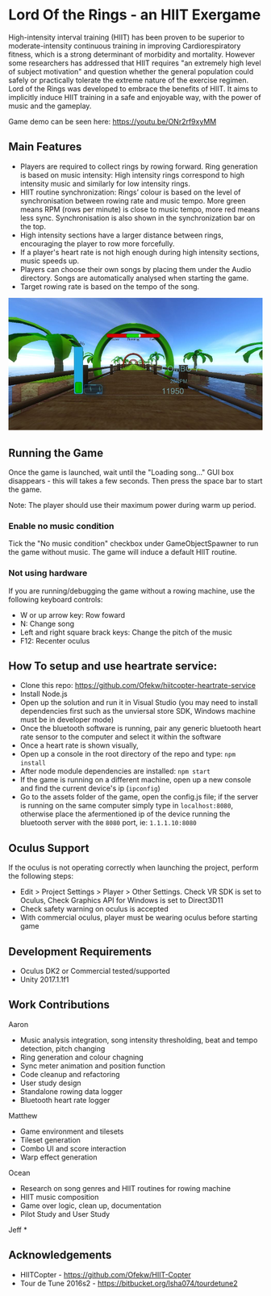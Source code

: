 # Lord Of the Rings - an HIIT Exergame

High-intensity interval training (HIIT) has been proven to be superior to
moderate-intensity continuous training in improving Cardiorespiratory fitness,
which is a strong determinant of morbidity and mortality. However some
researchers has addressed that HIIT requires "an extremely high level of subject
motivation" and question whether the general population could safely or
practically tolerate the extreme nature of the exercise regimen. Lord of the
Rings was developed to embrace the benefits of HIIT. It aims to implicitly
induce HIIT training in a safe and enjoyable way, with the power of music and
the gameplay.

Game demo can be seen here: https://youtu.be/ONr2rf9xyMM

## Main Features
 * Players are required to collect rings by rowing forward. Ring generation is
   based on music intensity: High intensity rings correspond to high intensity
   music and similarly for low intensity rings.
 * HIIT routine synchronization: Rings’ colour is based on the level of
   synchronisation between rowing rate and music tempo. More green means RPM
   (rows per minute) is close to music tempo, more red means less sync.
   Synchronisation is also shown in the synchronization bar on the top.
 * High intensity sections have a larger distance between rings, encouraging the
   player to row more forcefully.
 * If a player's heart rate is not high enough during high intensity sections,
   music speeds up.
 * Players can choose their own songs by placing them under the Audio directory.
   Songs are automatically analysed when starting the game.
 * Target rowing rate is based on the tempo of the song.

![ScreenShot](screenshot.JPG)

## Running the Game
Once the game is launched, wait until the "Loading song..." GUI box disappears -
this will takes a few seconds. Then press the space bar to start the game.

Note: The player should use their maximum power during warm up period.

### Enable no music condition
Tick the "No music condition" checkbox under GameObjectSpawner to run the game
without music. The game will induce a default HIIT routine.

### Not using hardware
If you are running/debugging the game without a rowing machine, use the
following keyboard controls:
 * W or up arrow key: Row foward
 * N: Change song
 * Left and right square brack keys: Change the pitch of the music
 * F12: Recenter oculus

## How To setup and use heartrate service:
* Clone this repo: https://github.com/Ofekw/hiitcopter-heartrate-service
* Install Node.js
* Open up the solution and run it in Visual Studio (you may need to install
  dependencies first such as the unviersal store SDK, Windows machine must be in
  developer mode)
* Once the bluetooth software is running, pair any generic bluetooth heart rate
  sensor to the computer and select it within the software
* Once a heart rate is shown visually,
* Open up a console in the root directory of the repo and type: `npm install`
* After node module dependencies are installed: `npm start`
* If the game is running on a different machine, open up a new console and find
  the current device's ip (`ipconfig`)
* Go to the assets folder of the game, open the config.js file; if the server is
  running on the same computer simply type in `localhost:8080`, otherwise place
  the afermentioned ip of the device running the bluetooth server with the
  `8080` port, ie: `1.1.1.10:8080`

## Oculus Support

If the oculus is not operating correctly when launching the project, perform the
following steps:
 * Edit > Project Settings > Player > Other Settings. Check VR SDK is set to
   Oculus, Check Graphics API for Windows is set to Direct3D11
 * Check safety warning on oculus is accepted
 * With commercial oculus, player must be wearing oculus before starting game

## Development Requirements
  * Oculus DK2 or Commercial tested/supported
  * Unity 2017.1.1f1

## Work Contributions

Aaron
* Music analysis integration, song intensity thresholding, beat and tempo
  detection, pitch changing
* Ring generation and colour chagning
* Sync meter animation and position function
* Code cleanup and refactoring
* User study design
* Standalone rowing data logger
* Bluetooth heart rate logger

Matthew
  * Game environment and tilesets
  * Tileset generation
  * Combo UI and score interaction
  * Warp effect generation

Ocean
  * Research on song genres and HIIT routines for rowing machine
  * HIIT music composition
  * Game over logic, clean up, documentation
  * Pilot Study and User Study
  
Jeff
  * 

## Acknowledgements
 * HIITCopter - https://github.com/Ofekw/HIIT-Copter
 * Tour de Tune 2016s2 - https://bitbucket.org/lsha074/tourdetune2
